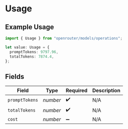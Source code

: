 # Usage

## Example Usage

```typescript
import { Usage } from "openrouter/models/operations";

let value: Usage = {
  promptTokens: 9797.96,
  totalTokens: 7874.4,
};
```

## Fields

| Field              | Type               | Required           | Description        |
| ------------------ | ------------------ | ------------------ | ------------------ |
| `promptTokens`     | *number*           | :heavy_check_mark: | N/A                |
| `totalTokens`      | *number*           | :heavy_check_mark: | N/A                |
| `cost`             | *number*           | :heavy_minus_sign: | N/A                |